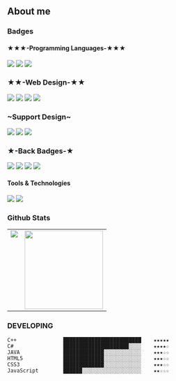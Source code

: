 ## About me

### Badges


<h4>★★★-Programming Languages-★★★</h4>
<p>
  
  <img src="https://img.shields.io/badge/C%2B%2B-00599C?style=for-the-badge&logo=c%2B%2B&logoColor=white">
  <img src= "https://img.shields.io/badge/C%23-239120?style=for-the-badge&logo=c-sharp&logoColor=white">
  <img src="https://img.shields.io/badge/Java-ED8B00?style=for-the-badge&logo=java&logoColor=white">
 
</p>



<h3>
  ★★-Web Design-★★
</h3> 

<p>
  <img src="https://img.shields.io/badge/HTML5-E34F26?style=for-the-badge&logo=html5&logoColor=white">
  <img src="https://img.shields.io/badge/CSS3-1572B6?style=for-the-badge&logo=css3&logoColor=white">
  <img src="https://img.shields.io/badge/JavaScript-F7DF1E?style=for-the-badge&logo=javascript&logoColor=black">
   <img src="https://img.shields.io/badge/Bootstrap-563D7C?style=for-the-badge&logo=bootstrap&logoColor=white">
   
</p>

<h3>~Support Design~</h3>
<p>
<img src ="https://aleen42.github.io/badges/src/photoshop.svg">
<img src="https://aleen42.github.io/badges/src/premiere.svg">
<img src="https://aleen42.github.io/badges/src/after_effects.svg">
</p>




<h3>
 ★-Back Badges-★
</h3> 

<p>
  <img src="https://img.shields.io/badge/MongoDB-white?style=for-the-badge&logo=mongodb&logoColor=4EA94B">
  <img src="https://img.shields.io/badge/MySQL-005C84?style=for-the-badge&logo=mysql&logoColor=white">
  <img src = "https://img.shields.io/badge/PHP-777BB4?style=for-the-badge&logo=php&logoColor=white">
  <img src="https://img.shields.io/badge/SAP-0FAAFF?style=for-the-badge&logo=sap&logoColor=white">
</p>


<h4>Tools & Technologies</h4>
<p>
  <img src="https://img.shields.io/badge/Git-F05032?style=for-the-badge&logo=git&logoColor=white">
  <img src="https://img.shields.io/badge/GitHub-100000?style=for-the-badge&logo=github&logoColor=white">
</p>





### Github Stats

<table>
  <tr>
    <td valign="top"><img src="https://github-readme-stats.vercel.app/api/top-langs/?username=RicardoD4W&theme=radical&card_width=450em)](https://github.com/RicardoD4W/RicardoD4W/github-readme-stats"/></td>
    <td valign="top"><img height="180em" src="https://github-readme-stats.vercel.app/api?username=RicardoD4W&show_icons=true&hide_border=true&&count_private=true&include_all_commits=true&theme=radical&hide_stars=false" /></td>
  </tr>
</table>




### DEVELOPING

<!--START_SECTION:waka-->
```text 
C++               █████████████████████████    ★★★★★
C#                █████████████████████░░░░    ★★★★☆
JAVA              █████████████░░░░░░░░░░░░    ★★★☆☆
HTML5             █████████████░░░░░░░░░░░░    ★★★☆☆
CSS3              █████████████░░░░░░░░░░░░    ★★★☆☆
JavaScript        ██████░░░░░░░░░░░░░░░░░░░    ★★☆☆☆
```
<!--END_SECTION:waka-->






